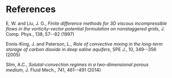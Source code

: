 References
==========

E, W. and Liu, J. G., *Finite difference methods for 3D viscous
incompressible flows in the vorticity-vector potential formulation on
nonstaggered grids*, J. Comp. Phys., 138, 57--82 (1997)
<a id="E1997"></a>

Ennis-King, J. and Paterson, L., *Role of convective mixing in the
long-term storage of carbon dioxide in deep saline aquifers*, SPE J.,
10, 349--356 (2005) <a id="Ennis-King2005"></a>

Slim, A.C., *Solutal-convection regimes in a two-dimensional porous
medium*, J. Fluid Mech., 741, 461--491 (2014) <a id="Slim2014"></a>

